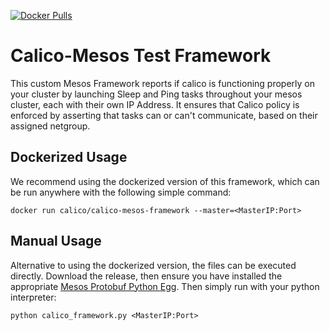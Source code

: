 [![Docker Pulls](https://img.shields.io/docker/pulls/calico/calico-mesos-framework.svg)](https://hub.docker.com/r/calico/calico-mesos-framework/)
# Calico-Mesos Test Framework
This custom Mesos Framework reports if calico is functioning properly on your cluster by launching Sleep and Ping tasks throughout your mesos cluster, each with their own IP Address. It ensures that Calico policy is enforced by asserting that tasks can or can't communicate, based on their assigned netgroup.


## Dockerized Usage
We recommend using the dockerized version of this framework, which can be run anywhere with the following simple command:

    docker run calico/calico-mesos-framework --master=<MasterIP:Port>


## Manual Usage
Alternative to using the dockerized version, the files can be executed directly.
Download the release, then ensure you have installed the appropriate [Mesos Protobuf Python Egg](http://open.mesosphere.com/downloads/mesos/#apache-mesos-0.26.0). Then simply run with your python interpreter:

    python calico_framework.py <MasterIP:Port>
